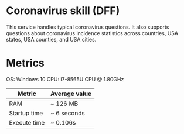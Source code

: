# Coronavirus skill (DFF)
This service handles typical coronavirus questions.
It also supports questions about coronavirus incidence statistics across countries, USA states, USA counties, and USA cities.


# Metrics

OS: Windows 10
CPU: i7-8565U CPU @ 1.80GHz

| Metric       | Average value |
| ------------ | ------------- |
| RAM          | ~ 126 MB      |
| Startup time | ~ 6 seconds   |
| Execute time | ~ 0.106s      |


